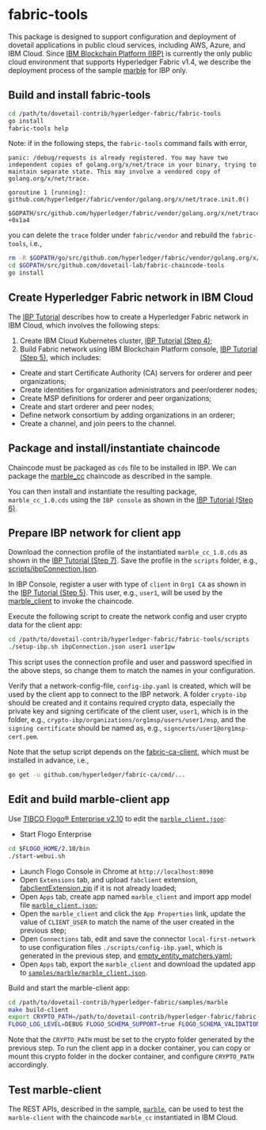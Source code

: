 # fabric-tools

This package is designed to support configuration and deployment of dovetail applications in public cloud services, including AWS, Azure, and IBM Cloud. Since [IBM Blockchain Platform (IBP)](https://cloud.ibm.com/catalog/services/blockchain-platform-20) is currently the only public cloud environment that supports Hyperledger Fabric v1.4, we describe the deployment process of the sample [marble](../samples/marble) for IBP only.

## Build and install fabric-tools

```bash
cd /path/to/dovetail-contrib/hyperledger-fabric/fabric-tools
go install
fabric-tools help
```

Note: if in the following steps, the `fabric-tools` command fails with error,

```
panic: /debug/requests is already registered. You may have two independent copies of golang.org/x/net/trace in your binary, trying to maintain separate state. This may involve a vendored copy of golang.org/x/net/trace.

goroutine 1 [running]:
github.com/hyperledger/fabric/vendor/golang.org/x/net/trace.init.0()
	$GOPATH/src/github.com/hyperledger/fabric/vendor/golang.org/x/net/trace/trace.go:116 +0x1a4
```

you can delete the `trace` folder under `fabric/vendor` and rebuild the `fabric-tools`, i.e.,

```bash
rm -R $GOPATH/go/src/github.com/hyperledger/fabric/vendor/golang.org/x/net/trace
cd $GOPATH/src/github.com/dovetail-lab/fabric-chaincode-tools
go install
```

## Create Hyperledger Fabric network in IBM Cloud

The [IBP Tutorial](https://github.com/IBM/blockchainbean2) describes how to create a Hyperledger Fabric network in IBM Cloud, which involves the following steps:

1. Create IBM Cloud Kubernetes cluster, [IBP Tutorial (Step 4)](https://github.com/IBM/blockchainbean2#step-4-create-ibm-cloud-services);
2. Build Fabric network using IBM Blockchain Platform console, [IBP Tutorial (Step 5)](https://github.com/IBM/blockchainbean2#step-5-build-a-network), which includes:

- Create and start Certificate Authority (CA) servers for orderer and peer organizations;
- Create identities for organization administrators and peer/orderer nodes;
- Create MSP definitions for orderer and peer organizations;
- Create and start orderer and peer nodes;
- Define network consortium by adding organizations in an orderer;
- Create a channel, and join peers to the channel.

## Package and install/instantiate chaincode

Chaincode must be packaged as `cds` file to be installed in IBP. We can package the [marble_cc](../samples/marble) chaincode as described in the sample.

You can then install and instantiate the resulting package, `marble_cc_1.0.cds` using the `IBP console` as shown in the [IBP Tutorial (Step 6)](https://github.com/IBM/blockchainbean2#step-6-deploy-blockchainbean2-smart-contract-on-the-network).

## Prepare IBP network for client app

Download the connection profile of the instantiated `marble_cc_1.0.cds` as shown in the [IBP Tutorial (Step 7)](https://github.com/IBM/blockchainbean2#step-7-connect-application-to-the-network). Save the profile in the `scripts` folder, e.g., [scripts/ibpConnection.json](./scripts/ibpConnection.json).

In IBP Console, register a user with type of `client` in `Org1 CA` as shown in the [IBP Tutorial (Step 5)](https://github.com/IBM/blockchainbean2#use-your-ca-to-register-identities). This user, e.g., `user1`, will be used by the [marble_client](../samples/marble) to invoke the chaincode.

Execute the following script to create the network config and user crypto data for the client app:

```bash
cd /path/to/dovetail-contrib/hyperledger-fabric/fabric-tools/scripts
./setup-ibp.sh ibpConnection.json user1 user1pw
```

This script uses the connection profile and user and password specified in the above steps, so change them to match the names in your configuration.

Verify that a network-config-file, `config-ibp.yaml` is created, which will be used by the client app to connect to the IBP network. A folder `crypto-ibp` should be created and it contains required crypto data, especially the private key and signing certificate of the client user, `user1`, which is in the folder, e.g., `crypto-ibp/organizations/org1msp/users/user1/msp`, and the `signing certificate` should be named as, e.g., `signcerts/user1@org1msp-cert.pem`.

Note that the setup script depends on the [fabric-ca-client](https://github.com/hyperledger/fabric-ca), which must be installed in advance, i.e.,

```bash
go get -u github.com/hyperledger/fabric-ca/cmd/...
```

## Edit and build marble-client app

Use [TIBCO Flogo® Enterprise v2.10](https://docs.tibco.com/products/tibco-flogo-enterprise-2-10-0) to edit the [`marble_client.json`](../samples/marble/marble_client.json):

- Start Flogo Enterprise

```bash
cd $FLOGO_HOME/2.10/bin
./start-webui.sh
```

- Launch Flogo Console in Chrome at `http://localhost:8090`
- Open `Extensions` tab, and upload `fabclient` extension, [fabclientExtension.zip](../fabclientExtension.zip) if it is not already loaded;
- Open `Apps` tab, create app named `marble_client` and import app model file [`marble_client.json`](../samples/marble/marble_client.json);
- Open the `marble_client` and click the `App Properties` link, update the value of `CLIENT_USER` to match the name of the user created in the previous step;
- Open `Connections` tab, edit and save the connector `local-first-network` to use configuration files `./scripts/config-ibp.yaml`, which is generated in the previous step, and [empty_entity_matchers.yaml](../testdata/empty_entity_matchers.yaml);
- Open `Apps` tab, export the `marble_client` and download the updated app to [`samples/marble/marble_client.json`](../samples/marble/marble_client.json).

Build and start the marble-client app:

```bash
cd /path/to/dovetail-contrib/hyperledger-fabric/samples/marble
make build-client
export CRYPTO_PATH=/path/to/dovetail-contrib/hyperledger-fabric/fabric-tools/scripts/crypto-ibp
FLOGO_LOG_LEVEL=DEBUG FLOGO_SCHEMA_SUPPORT=true FLOGO_SCHEMA_VALIDATION=false /tmp/marble_client/marble_client/src/marble_client
```

Note that the `CRYPTO_PATH` must be set to the crypto folder generated by the previous step. To run the client app in a docker container, you can copy or mount this crypto folder in the docker container, and configure `CRYPTO_PATH` accordingly.

## Test marble-client

The REST APIs, described in the sample, [`marble`](../samples/marble#test-marble-rest-service-and-marble-chaincode), can be used to test the `marble-client` with the chaincode `marble_cc` instantiated in IBM Cloud.
